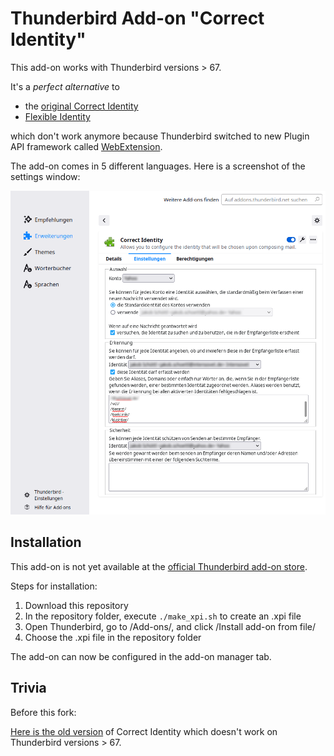 Thunderbird Add-on "Correct Identity"
=====================================

This add-on works with Thunderbird versions > 67.

It's a _perfect alternative_ to

- the [original Correct Identity](https://github.com/dennisverspuij/tb-correctidentity)
- [Flexible Identity](https://github.com/snakelizzard/flexible_identity)

which don't work anymore because Thunderbird switched to new Plugin API
framework called [WebExtension](https://webextension-api.thunderbird.net/).

The add-on comes in 5 different languages. Here is a screenshot of the settings
window:

![Settings window](images/settings.png)


Installation
------------

This add-on is not yet available at the [official Thunderbird add-on store](https://addons.thunderbird.net/).

Steps for installation:

1. Download this repository
2. In the repository folder, execute `./make_xpi.sh` to create an .xpi file
3. Open Thunderbird, go to /Add-ons/, and click /Install add-on from file/
4. Choose the .xpi file in the repository folder

The add-on can now be configured in the add-on manager tab.


Trivia
------

Before this fork:

[Here is the old version](https://addons.thunderbird.net/de/thunderbird/addon/correct-identity/)
of Correct Identity which doesn't work on Thunderbird versions > 67.

